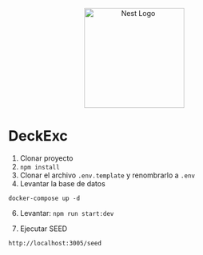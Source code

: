 <p align="center">
  <a href="http://nestjs.com/" target="blank"><img src="https://nestjs.com/img/logo-small.svg" width="200" alt="Nest Logo" /></a>
</p>

# DeckExc

1. Clonar proyecto
2. `npm install`
3. Clonar el archivo `.env.template` y renombrarlo a `.env`
4. Levantar la base de datos

```
docker-compose up -d
```

6. Levantar: `npm run start:dev`

7. Ejecutar SEED

```
http://localhost:3005/seed
```
